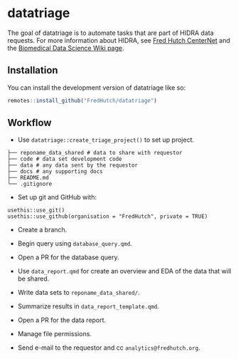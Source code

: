 
<!-- README.md is generated from README.Rmd. Please edit that file -->

# datatriage

<!-- badges: start -->
<!-- badges: end -->

The goal of datatriage is to automate tasks that are part of HIDRA data
requests. For more information about HIDRA, see 
[Fred Hutch CenterNet](https://centernet.fredhutch.org/u/data-science-lab/patient-data.html)
and the 
[Biomedical Data Science Wiki page](https://sciwiki.fredhutch.org/datascience/patient-data/).

## Installation

You can install the development version of datatriage like so:

``` r
remotes::install_github("FredHutch/datatriage")
```

## Workflow

- Use `datatriage::create_triage_project()` to set up project.

<!-- -->

    ├── reponame_data_shared # data to share with requestor
    ├── code # data set development code
    ├── data # any data sent by the requestor
    ├── docs # any supporting docs
    ├── README.md 
    └── .gitignore

- Set up git and GitHub with:

```
usethis::use_git()
usethis::use_github(organisation = "FredHutch", private = TRUE)
```

- Create a branch.

- Begin query using `database_query.qmd`.

- Open a PR for the database query.

- Use `data_report.qmd` for create an overview and EDA of the data that will be 
shared.

- Write data sets to `reponame_data_shared/`.

- Summarize results in `data_report_template.qmd`.

- Open a PR for the data report. 

- Manage file permissions.

- Send e-mail to the requestor and cc `analytics@fredhutch.org`.
